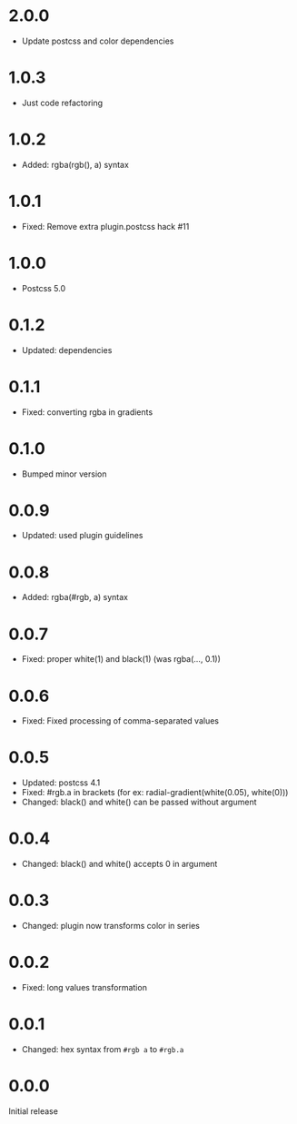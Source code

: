 # 2.0.0

- Update postcss and color dependencies

# 1.0.3

- Just code refactoring

# 1.0.2

- Added: rgba(rgb(), a) syntax

# 1.0.1

- Fixed: Remove extra plugin.postcss hack #11

# 1.0.0

- Postcss 5.0

# 0.1.2

- Updated: dependencies

# 0.1.1

- Fixed: converting rgba in gradients

# 0.1.0

- Bumped minor version

# 0.0.9

- Updated: used plugin guidelines

# 0.0.8

- Added: rgba(#rgb, a) syntax

# 0.0.7

- Fixed: proper white(1) and black(1) (was rgba(..., 0.1))

# 0.0.6

- Fixed: Fixed processing of comma-separated values

# 0.0.5

- Updated: postcss 4.1
- Fixed: #rgb.a in brackets (for ex: radial-gradient(white(0.05), white(0)))
- Changed: black() and white() can be passed without argument

# 0.0.4

- Changed: black() and white() accepts 0 in argument

# 0.0.3

- Changed: plugin now transforms color in series

# 0.0.2

- Fixed: long values transformation

# 0.0.1

- Changed: hex syntax from `#rgb a` to `#rgb.a`

# 0.0.0

Initial release
